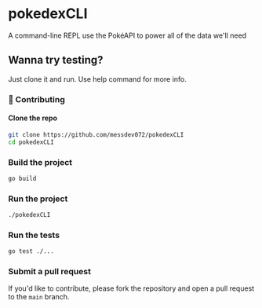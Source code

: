 # pokedexCLI
A command-line REPL use the PokéAPI to power all of the data we'll need
## Wanna try testing? 
Just clone it and run. Use help command for more info.
### 🤝 Contributing

#### Clone the repo

```bash
git clone https://github.com/messdev072/pokedexCLI
cd pokedexCLI
```

### Build the project

```bash
go build
```

### Run the project

```bash
./pokedexCLI
```

### Run the tests

```bash
go test ./...
```
### 

### Submit a pull request

If you'd like to contribute, please fork the repository and open a pull request to the `main` branch.
